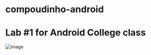 # compoudinho-android

# Lab #1 for Android College class
![image](https://user-images.githubusercontent.com/46557266/163002793-6e4b77ae-0df4-4897-9161-7f394a2abb67.png)
